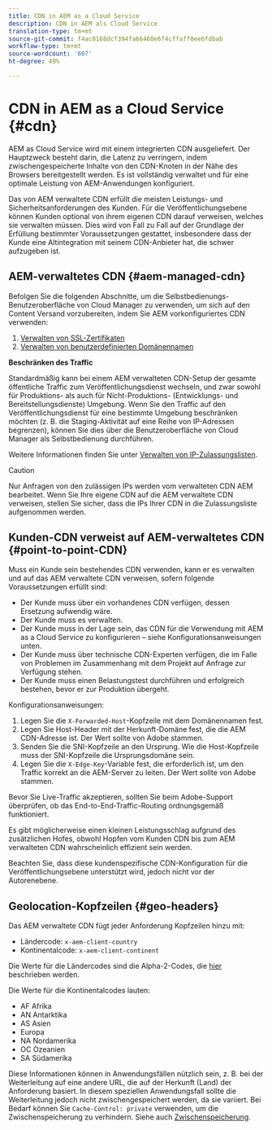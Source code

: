 ```yaml
---
title: CDN in AEM as a Cloud Service
description: CDN in AEM als Cloud Service
translation-type: tm+mt
source-git-commit: f4ac8168dcf394fa66460e6f4cffaff0ee6fdbab
workflow-type: tm+mt
source-wordcount: '607'
ht-degree: 49%

---
```



# CDN in AEM as a Cloud Service {#cdn}

AEM as Cloud Service wird mit einem integrierten CDN ausgeliefert. Der Hauptzweck besteht darin, die Latenz zu verringern, indem zwischengespeicherte Inhalte von den CDN-Knoten in der Nähe des Browsers bereitgestellt werden. Es ist vollständig verwaltet und für eine optimale Leistung von AEM-Anwendungen konfiguriert.

Das von AEM verwaltete CDN erfüllt die meisten Leistungs- und Sicherheitsanforderungen des Kunden. Für die Veröffentlichungsebene können Kunden optional von ihrem eigenen CDN darauf verweisen, welches sie verwalten müssen. Dies wird von Fall zu Fall auf der Grundlage der Erfüllung bestimmter Voraussetzungen gestattet, insbesondere dass der Kunde eine Altintegration mit seinem CDN-Anbieter hat, die schwer aufzugeben ist.

## AEM-verwaltetes CDN {#aem-managed-cdn}

Befolgen Sie die folgenden Abschnitte, um die Selbstbedienungs-Benutzeroberfläche von Cloud Manager zu verwenden, um sich auf den Content Versand vorzubereiten, indem Sie AEM vorkonfiguriertes CDN verwenden:

1. [Verwalten von SSL-Zertifikaten](/help/implementing/cloud-manager/managing-ssl-certifications/introduction.md)
1. [Verwalten von benutzerdefinierten Domänennamen](/help/implementing/cloud-manager/custom-domain-names/introduction.md)

**Beschränken des Traffic**

Standardmäßig kann bei einem AEM verwalteten CDN-Setup der gesamte öffentliche Traffic zum Veröffentlichungsdienst wechseln, und zwar sowohl für Produktions- als auch für Nicht-Produktions- (Entwicklungs- und Bereitstellungsdienste) Umgebung. Wenn Sie den Traffic auf den Veröffentlichungsdienst für eine bestimmte Umgebung beschränken möchten (z. B. die Staging-Aktivität auf eine Reihe von IP-Adressen begrenzen), können Sie dies über die Benutzeroberfläche von Cloud Manager als Selbstbedienung durchführen.

Weitere Informationen finden Sie unter [Verwalten von IP-Zulassungslisten](/help/implementing/cloud-manager/ip-allow-lists/introduction.md).

>[!CAUTION]
>
>Nur Anfragen von den zulässigen IPs werden vom verwalteten CDN AEM bearbeitet. Wenn Sie Ihre eigene CDN auf die AEM verwaltete CDN verweisen, stellen Sie sicher, dass die IPs Ihrer CDN in die Zulassungsliste aufgenommen werden.

## Kunden-CDN verweist auf AEM-verwaltetes CDN {#point-to-point-CDN}

Muss ein Kunde sein bestehendes CDN verwenden, kann er es verwalten und auf das AEM verwaltete CDN verweisen, sofern folgende Voraussetzungen erfüllt sind:

* Der Kunde muss über ein vorhandenes CDN verfügen, dessen Ersetzung aufwendig wäre.
* Der Kunde muss es verwalten.
* Der Kunde muss in der Lage sein, das CDN für die Verwendung mit AEM as a Cloud Service zu konfigurieren – siehe Konfigurationsanweisungen unten.
* Der Kunde muss über technische CDN-Experten verfügen, die im Falle von Problemen im Zusammenhang mit dem Projekt auf Anfrage zur Verfügung stehen.
* Der Kunde muss einen Belastungstest durchführen und erfolgreich bestehen, bevor er zur Produktion übergeht.

Konfigurationsanweisungen:

1. Legen Sie die `X-Forwarded-Host`-Kopfzeile mit dem Domänennamen fest.
1. Legen Sie Host-Header mit der Herkunft-Domäne fest, die die AEM CDN-Adresse ist. Der Wert sollte von Adobe stammen.
1. Senden Sie die SNI-Kopfzeile an den Ursprung. Wie die Host-Kopfzeile muss der SNI-Kopfzeile die Ursprungsdomäne sein.
1. Legen Sie die `X-Edge-Key`-Variable fest, die erforderlich ist, um den Traffic korrekt an die AEM-Server zu leiten. Der Wert sollte von Adobe stammen.

Bevor Sie Live-Traffic akzeptieren, sollten Sie beim Adobe-Support überprüfen, ob das End-to-End-Traffic-Routing ordnungsgemäß funktioniert.

Es gibt möglicherweise einen kleinen Leistungsschlag aufgrund des zusätzlichen Hofes, obwohl Hopfen vom Kunden CDN bis zum AEM verwalteten CDN wahrscheinlich effizient sein werden.

Beachten Sie, dass diese kundenspezifische CDN-Konfiguration für die Veröffentlichungsebene unterstützt wird, jedoch nicht vor der Autorenebene.

## Geolocation-Kopfzeilen {#geo-headers}

Das AEM verwaltete CDN fügt jeder Anforderung Kopfzeilen hinzu mit:

* Ländercode: `x-aem-client-country`
* Kontinentalcode: `x-aem-client-continent`

Die Werte für die Ländercodes sind die Alpha-2-Codes, die [hier](https://en.wikipedia.org/wiki/ISO_3166-1) beschrieben werden.

Die Werte für die Kontinentalcodes lauten:

* AF Afrika
* AN Antarktika
* AS Asien
* Europa
* NA Nordamerika
* OC Ozeanien
* SA Südamerika

Diese Informationen können in Anwendungsfällen nützlich sein, z. B. bei der Weiterleitung auf eine andere URL, die auf der Herkunft (Land) der Anforderung basiert. In diesem speziellen Anwendungsfall sollte die Weiterleitung jedoch nicht zwischengespeichert werden, da sie variiert. Bei Bedarf können Sie `Cache-Control: private` verwenden, um die Zwischenspeicherung zu verhindern. Siehe auch [Zwischenspeicherung](/help/implementing/dispatcher/caching.md#html-text).
